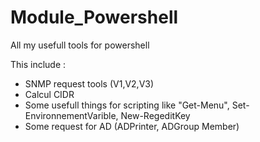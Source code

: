 # Module_Powershell
All my usefull tools for powershell

This include : 
 - SNMP request tools (V1,V2,V3)
 - Calcul CIDR
 - Some usefull things for scripting like "Get-Menu", Set-EnvironnementVarible, New-RegeditKey
 - Some request for AD (ADPrinter, ADGroup Member)
